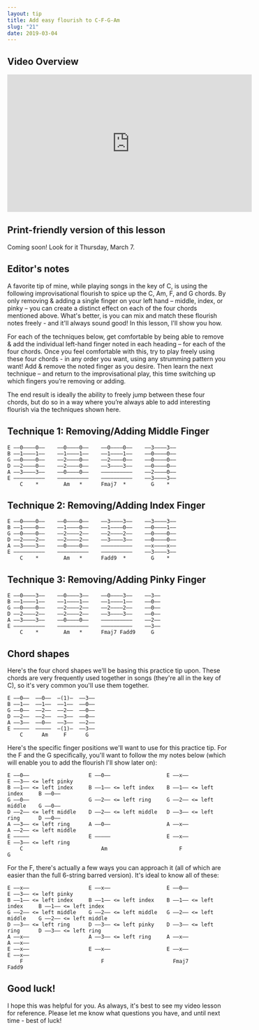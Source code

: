 ```yaml
---
layout: tip
title: Add easy flourish to C-F-G-Am
slug: "21"
date: 2019-03-04
---
```


<!-- patreon_lesson_available: true
patreon_lesson_url: https://www.patreon.com/posts/23324554/ -->

## Video Overview

<iframe width="560" height="315" src="https://www.youtube.com/embed/a01k8UjZ5xQ?showinfo=0" frameborder="0" allowfullscreen></iframe>

<!-- Coming soon! Look for it Thursday, March 7. -->

## Print-friendly version of this lesson

<!-- For a print-ready PDF of this lesson, [become a supporter on my Patreon page](https://www.patreon.com/posts/23324554). For a few bucks a month, you get access to PDFs of all my new lessons. -->

Coming soon! Look for it Thursday, March 7.

## Editor's notes

A favorite tip of mine, while playing songs in the key of C, is using the following improvisational flourish to spice up the C, Am, F, and G chords. By only removing & adding a single finger on your left hand – middle, index, or pinky – you can create a distinct effect on each of the four chords mentioned above. What's better, is you can mix and match these flourish notes freely - and it'll always sound good! In this lesson, I'll show you how.

For each of the techniques below, get comfortable by being able to remove & add the individual left-hand finger noted in each heading – for each of the four chords. Once you feel comfortable with this, try to play freely using these four chords - in any order you want, using any strumming pattern you want! Add & remove the noted finger as you desire. Then learn the next technique – and return to the improvisational play, this time switching up which fingers you’re removing or adding.

The end result is ideally the ability to freely jump between these four chords, but do so in a way where you’re always able to add interesting flourish via the techniques shown here.          

## Technique 1: Removing/Adding Middle Finger

    E ––0––––0––    ––0––––0––    ––0––––0––    ––3––––3––
    B ––1––––1––    ––1––––1––    ––1––––1––    ––0––––0––
    G ––0––––0––    ––2––––0––    ––2––––0––    ––0––––0––
    D ––2––––0––    ––2––––0––    ––3––––3––    ––0––––0––
    A ––3––––3––    ––0––––0––    ––––––––––    ––2––––0––
    E ––––––––––    ––––––––––    ––––––––––    ––3––––3––
        C    *        Am   *      Fmaj7  *        G    *  

## Technique 2: Removing/Adding Index Finger

    E ––0––––0––    ––0––––0––    ––3––––3––    ––3––––3––
    B ––1––––0––    ––1––––0––    ––1––––0––    ––0––––1––
    G ––0––––0––    ––2––––2––    ––2––––2––    ––0––––0––
    D ––2––––2––    ––2––––2––    ––3––––3––    ––0––––0––
    A ––3––––3––    ––0––––0––    ––––––––––    ––x––––x––
    E ––––––––––    ––––––––––    ––––––––––    ––3––––3––
        C    *        Am   *      Fadd9  *        G    *

## Technique 3: Removing/Adding Pinky Finger

    E ––0––––3––    ––0––––3––    ––0––––3––    ––3––
    B ––1––––1––    ––1––––1––    ––1––––1––    ––0––
    G ––0––––0––    ––2––––2––    ––2––––2––    ––0––
    D ––2––––2––    ––2––––2––    ––3––––3––    ––0––
    A ––3––––3––    ––0––––0––    ––––––––––    ––2––
    E ––––––––––    ––––––––––    ––––––––––    ––3––
        C    *        Am   *      Fmaj7 Fadd9     G

## Chord shapes

Here's the four chord shapes we'll be basing this practice tip upon. These chords are very frequently used together in songs (they're all in the key of C), so it's very common you'll use them together.

    E ––0––  ––0––  –(1)–  ––3––
    B ––1––  ––1––  ––1––  ––0––
    G ––0––  ––2––  ––2––  ––0––
    D ––2––  ––2––  ––3––  ––0––
    A ––3––  ––0––  ––3––  ––2––
    E –––––  –––––  –(1)–  ––3––
        C      Am     F      G  

Here's the specific finger positions we'll want to use for this practice tip. For the F and the G specifically, you'll want to follow the my notes below (which will enable you to add the flourish I'll show later on):

    E ––0––                   E ––0––                  E ––x––                   E ––3–– <= left pinky
    B ––1–– <= left index     B ––1–– <= left index    B ––1–– <= left index     B ––0––
    G ––0––                   G ––2–– <= left ring     G ––2–– <= left middle    G ––0––                 
    D ––2–– <= left middle    D ––2–– <= left middle   D ––3–– <= left ring      D ––0––
    A ––3–– <= left ring      A ––0––                  A ––x––                   A ––2–– <= left middle    
    E –––––                   E –––––                  E ––x––                   E ––3–– <= left ring  
        C                         Am                       F                         G  

For the F, there's actually a few ways you can approach it (all of which are easier than the full 6-string barred version). It's ideal to know all of these:

    E ––x––                   E ––x––                  E ––0––                   E ––3–– <= left pinky               
    B ––1–– <= left index     B ––1–– <= left index    B ––1–– <= left index     B ––1–– <= left index
    G ––2–– <= left middle    G ––2–– <= left middle   G ––2–– <= left middle    G ––2–– <= left middle
    D ––3–– <= left ring      D ––3–– <= left pinky    D ––3–– <= left ring      D ––3–– <= left ring  
    A ––x––                   A ––3–– <= left ring     A ––x––                   A ––x––               
    E ––x––                   E ––x––                  E ––x––                   E ––x––               
        F                         F                      Fmaj7                     Fadd9       

## Good luck!

I hope this was helpful for you. As always, it's best to see my video lesson for reference. Please let me know what questions you have, and until next time - best of luck!
